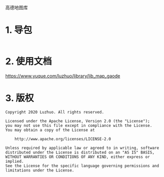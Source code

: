 高德地图库

# 1. 导包

```groovy
```

# 2. 使用文档

https://www.yuque.com/luzhuo/library/lib_map_gaode

# 3. 版权

```
Copyright 2020 Luzhuo. All rights reserved.

Licensed under the Apache License, Version 2.0 (the "License");
you may not use this file except in compliance with the License.
You may obtain a copy of the License at

    http://www.apache.org/licenses/LICENSE-2.0

Unless required by applicable law or agreed to in writing, software
distributed under the License is distributed on an "AS IS" BASIS,
WITHOUT WARRANTIES OR CONDITIONS OF ANY KIND, either express or implied.
See the License for the specific language governing permissions and
limitations under the License.
```

